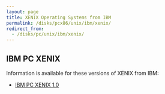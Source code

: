 ```yaml
---
layout: page
title: XENIX Operating Systems from IBM
permalink: /disks/pcx86/unix/ibm/xenix/
redirect_from:
  - /disks/pc/unix/ibm/xenix/
---
```


IBM PC XENIX
---

Information is available for these versions of XENIX from IBM:

* [IBM PC XENIX 1.0](1.0/)
